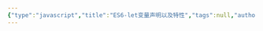 ```yaml
---
{"type":"javascript","title":"ES6-let变量声明以及特性","tags":null,"author":"codertoro","establish":"2025-04-06","update":"2025-04-06","dg-publish":true,"permalink":"/Projects/JavaScript/ES6-let变量声明以及特性/","dgPassFrontmatter":true,"created":"2025-04-06T15:28:00.331+08:00","updated":"2025-04-06T15:30:01.702+08:00"}
---
```


